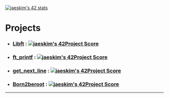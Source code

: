 [![jaeskim's 42 stats](https://badge42.herokuapp.com/api/stats/flcarval?privacyName=true&darkmode=true)](https://github.com/JaeSeoKim/badge42)

# Projects
* ### [Libft] : [![jaeskim's 42Project Score](https://badge42.herokuapp.com/api/project/flcarval/Libft)](https://github.com/JaeSeoKim/badge42)
* ### [ft_printf] : [![jaeskim's 42Project Score](https://badge42.herokuapp.com/api/project/flcarval/ft_printf)](https://github.com/JaeSeoKim/badge42)
* ### [get_next_line] : [![jaeskim's 42Project Score](https://badge42.herokuapp.com/api/project/flcarval/get_next_line)](https://github.com/JaeSeoKim/badge42)
* ### [Born2beroot](./born2beroot/) : [![jaeskim's 42Project Score](https://badge42.herokuapp.com/api/project/flcarval/Born2beroot)](https://github.com/JaeSeoKim/badge42)













------------------------------------------------------
[Libft]:https://github.com/chozeur/Libft
[ft_printf]:https://github.com/chozeur/ft_printf
[get_next_line]:https://github.com/chozeur/get_next_line
